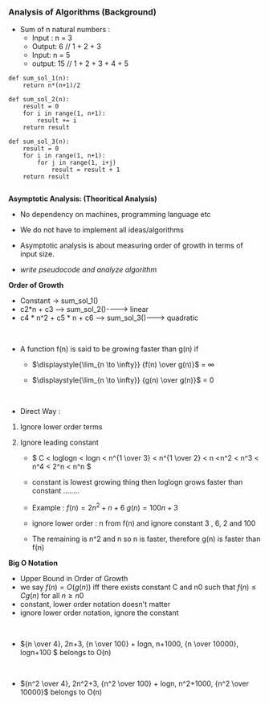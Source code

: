 ### Analysis of Algorithms (Background)
* Sum of n natural numbers :
    * Input : n = 3
    * Output: 6 // 1 + 2 + 3
    * Input: n = 5
    * output: 15 // 1 + 2 + 3 + 4 + 5

```
def sum_sol_1(n):
    return n*(n+1)/2

def sum_sol_2(n):
    result = 0
    for i in range(1, n+1):
        result += i
    return result

def sum_sol_3(n):
    result = 0
    for i in range(1, n+1):
        for j in range(1, i+j)
            result = result + 1
    return result


```

**Asymptotic Analysis: (Theoritical Analysis)**
* No dependency on machines, programming language etc
* We do not have to implement all ideas/algorithms
* Asymptotic analysis is about measuring order of growth in terms of input size.

* *write pseudocode and analyze algorithm*

**Order of Growth**
* Constant -> sum_sol_1()
* c2*n + c3 --> sum_sol_2()----> linear 
* c4 * n^2 + c5 * n + c6 --> sum_sol_3()---> quadratic 

<br>

* A function f(n) is said to be growing faster than g(n) if 

    * $\displaystyle{\lim_{n \to \infty}} {f(n) \over g(n)}$  = ${\infty}$


    *  $\displaystyle{\lim_{n \to \infty}} {g(n) \over g(n)}$  = ${0}$

<br>

* Direct Way :
1. Ignore lower order terms 
2. Ignore leading constant 

    * $ C < loglogn < logn < n^{1 \over 3} < n^{1 \over 2} < n <n^2 < n^3 < n^4 < 2^n < n^n $ 

    * constant is lowest growing thing then loglogn grows faster than constant ........

    * Example :
    $f(n)= 2n^2 + n + 6$
    $g(n) = 100n + 3$
    * ignore lower order : n from f(n) and ignore constant 3 , 6, 2 and 100
    * The remaining is n^2 and n so n is faster, therefore g(n) is faster than f(n)

**Big O Notation**
* Upper Bound in Order of Growth 
* we say $f(n) = O(g(n))$ iff there exists constant C and n0 such that $f(n) \leq Cg(n)$ for all $n \geq n0$
* constant, lower order notation doesn't matter 
* ignore lower order notation, ignore the constant 

<br>

* ${n \over 4}, 2n+3, {n \over 100} + logn, n+1000, {n \over 10000}, logn+100 $   belongs to O(n)

<br>

* ${n^2 \over 4}, 2n^2+3, {n^2 \over 100} + logn, n^2+1000, {n^2 \over 10000}$    belongs to O(n)